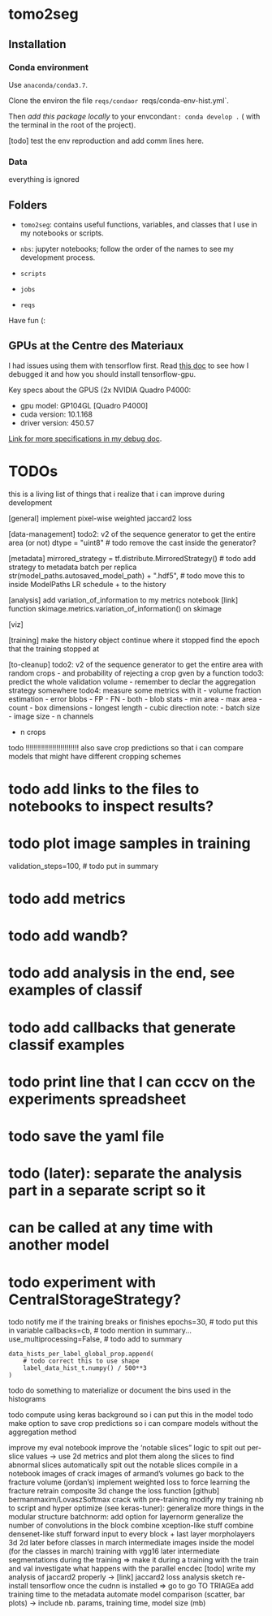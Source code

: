 # tomo2seg

## Installation

### Conda environment

Use `anaconda/conda3.7`.

Clone the environ the file `reqs/condaor `reqs/conda-env-hist.yml`.

Then *add this package locally* to your envconda`nt: conda develop .` ( with the terminal in the root of the project).

[todo] test the env reproduction and add comm lines here.

### Data

everything is ignored

## Folders

- `tomo2seg`: contains useful functions, variables, and classes that I use in my notebooks or scripts.

- `nbs`: jupyter notebooks; follow the order of the names to see my development process.

- `scripts`

- `jobs`

- `reqs`

Have fun (:


## GPUs at the Centre des Materiaux

I had issues using them with tensorflow first. Read [this doc](https://docs.google.com/document/d/10OktY72PNIowjBaNCPHcV-zyRyRYhGs7BUjEZalRPKA/edit?usp=sharing) to see how I debugged it and how you should install tensorflow-gpu.

Key specs about the GPUS (2x NVIDIA Quadro P4000:

- gpu model: GP104GL [Quadro P4000]
- cuda  version: 10.1.168
- driver version: 450.57

[Link for more specifications in my debug doc](https://docs.google.com/document/d/10OktY72PNIowjBaNCPHcV-zyRyRYhGs7BUjEZalRPKA/edit#bookmark=id.jj7oewgniyhv).


# TODOs

this is a living list of things that i realize that i can improve during development

[general]
implement pixel-wise weighted jaccard2 loss

[data-management]
todo2: v2 of the sequence generator to get the entire area (or not)
dtype = "uint8"  # todo remove the cast inside the generator?

[metadata]
mirrored_strategy = tf.distribute.MirroredStrategy()  # todo add strategy to metadata
batch per replica
str(model_paths.autosaved_model_path) + ".hdf5",  # todo move this to inside ModelPaths 
LR schedule + to the history

[analysis]
add variation_of_information to my metrics notebook   [link] function skimage.metrics.variation_of_information() on skimage

[viz]

[training]
make the history object continue where it stopped
    find the epoch that the training stopped at

[to-cleanup]
todo2: v2 of the sequence generator to get the entire area with random crops
    - and probability of rejecting a crop gven by a function
todo3: predict the whole validation volume
    - remember to declar the aggregation strategy somewhere
todo4: measure some metrics with it
    - volume fraction estimation
    - error blobs
        - FP
        - FN
        - both
        - blob stats
            - min area
            - max area
            - count
            - box dimensions
                - longest length
                - cubic direction
        note:
    - batch size
    - image size
    - n channels
- n crops

todo !!!!!!!!!!!!!!!!!!!!!!!!!!
also save crop predictions so that i can compare models that might have different cropping schemes

# todo add links to the files to notebooks to inspect results?

# todo plot image samples in training

validation_steps=100,  # todo put in summary

# todo add metrics 
# todo add wandb?
# todo add analysis in the end, see examples of classif
# todo add callbacks that generate classif examples
# todo print line that I can cccv on the experiments spreadsheet
# todo save the yaml file
# todo (later): separate the analysis part in a separate script so it 
#  can be called at any time with another model
# todo experiment with CentralStorageStrategy?

todo notify me if the training breaks or finishes
    epochs=30,  # todo put this in variable
    callbacks=cb,  # todo mention in summary...
        use_multiprocessing=False,   # todo add to summary
        

    data_hists_per_label_global_prop.append(
        # todo correct this to use shape
        label_data_hist_t.numpy() / 500**3
    )
    
todo do something to materialize or document the bins used in the histograms    

todo compute using keras background so i can put this in the model
todo make option to save crop predictions so i can compare models without the aggregation method


improve my eval notebook
improve the ‘notable slices” logic to spit out per-slice values → use 2d metrics and plot them along the slices to find abnormal slices
automatically spit out the notable slices
compile in a notebook
images of crack
images of armand’s volumes
go back to the fracture volume (jordan’s)
implement weighted loss to force learning the fracture
retrain composite 3d
change the loss function [github] bermanmaxim/LovaszSoftmax
crack with pre-training	
modify my training nb to script and hyper optimize (see keras-tuner):
generalize more things in the modular structure
batchnorm: add option for layernorm
generalize the number of convolutions in the block
combine xception-like stuff
combine densenet-like stuff
forward input to every block + last layer
morpholayers
3d
2d
later before classes in march
intermediate images inside the model (for the classes in march)
training with vgg16
later
intermediate segmentations during the training ⇒ make it during a training with the train and val
investigate what happens with the parallel encdec
[todo] write my analysis of jaccard2 properly → [link] jaccard2 loss analysis sketch
re-install tensorflow once the cudnn is installed ⇒ go to go
TO TRIAGEa
add training time to the metadata
automate model comparison (scatter, bar plots) → include nb. params, training time, model size (mb)
